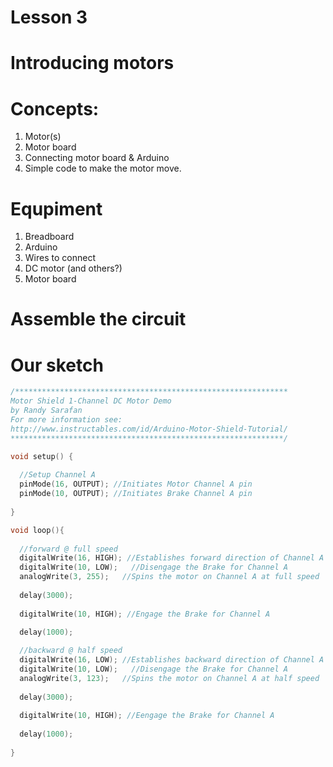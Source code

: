
# Lesson 3

# Introducing motors

# Concepts:
1. Motor(s)
2. Motor board
3. Connecting motor board & Arduino
4. Simple code to make the motor move. 

# Equpiment 
1. Breadboard
2. Arduino
3. Wires to connect
4. DC motor (and others?)
5. Motor board

# Assemble the circuit 


# Our sketch
```c for Arduino IDE
/*************************************************************
Motor Shield 1-Channel DC Motor Demo
by Randy Sarafan
For more information see:
http://www.instructables.com/id/Arduino-Motor-Shield-Tutorial/
*************************************************************/

void setup() {
  
  //Setup Channel A
  pinMode(16, OUTPUT); //Initiates Motor Channel A pin
  pinMode(10, OUTPUT); //Initiates Brake Channel A pin
  
}

void loop(){
  
  //forward @ full speed
  digitalWrite(16, HIGH); //Establishes forward direction of Channel A
  digitalWrite(10, LOW);   //Disengage the Brake for Channel A
  analogWrite(3, 255);   //Spins the motor on Channel A at full speed
  
  delay(3000);
  
  digitalWrite(10, HIGH); //Engage the Brake for Channel A

  delay(1000);
  
  //backward @ half speed
  digitalWrite(16, LOW); //Establishes backward direction of Channel A
  digitalWrite(10, LOW);   //Disengage the Brake for Channel A
  analogWrite(3, 123);   //Spins the motor on Channel A at half speed
  
  delay(3000);
  
  digitalWrite(10, HIGH); //Eengage the Brake for Channel A
  
  delay(1000);
  
}
```
